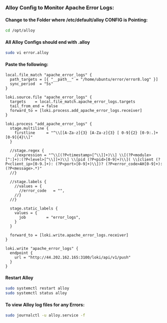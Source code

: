 ### Alloy Config to Monitor Apache Error Logs:
#### Change to the Folder where /etc/default/alloy CONFIG is Pointing:
```sh
cd /opt/alloy
```
#### All Alloy Configs should end with .alloy
```sh
sudo vi error.alloy
```
#### Paste the following:
```
local.file_match "apache_error_logs" {
  path_targets = [{ "__path__" = "/home/ubuntu/error/error8.log" }]
  sync_period  = "5s"
}
 
loki.source.file "apache_error_logs" {
  targets    = local.file_match.apache_error_logs.targets
  tail_from_end = false
  forward_to = [loki.process.add_apache_error_logs.receiver]
}
 
loki.process "add_apache_error_logs" {
  stage.multiline {
    firstline     = "^\\[[A-Za-z]{3} [A-Za-z]{3} [ 0-9]{2} [0-9:.]+ [0-9]{4}\\]"
  }
 
  //stage.regex {
    //expression = "^\\[(?P<timestamp>[^\\]]+)\\] \\[(?P<module>[^:]+):(?P<level>[^\\]]+)\\] \\[pid (?P<pid>[0-9]+)\\]( \\[client (?P<client_ip>[0-9.]+): (?P<port>[0-9]+)\\])? (?P<error_code>AH[0-9]+): (?P<message>.*)"
  //}
 
  //stage.labels {
    //values = {
      //error_code   = "",
    //}
  //}
 
  stage.static_labels {
    values = {
      job         = "error_logs",
    }
  }
 
  forward_to = [loki.write.apache_error_logs.receiver]
}
 
loki.write "apache_error_logs" {
  endpoint {
    url = "http://44.202.162.165:3100/loki/api/v1/push"
  }
}
```
#### Restart Alloy
```sh
sudo systemctl restart alloy
sudo systemctl status alloy
```
#### To view Alloy log files for any Errors:
```sh
sudo journalctl -u alloy.service -f
```
